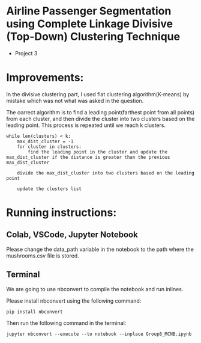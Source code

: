 # Airline Passenger Segmentation using Complete Linkage Divisive (Top-Down) Clustering Technique
* Project 3

# Improvements:
In the divisive clustering part, I used flat clustering algorithm(K-means) by mistake which was not what was asked in the question.

The correct algorithm is to find a leading point(farthest point from all points) from each cluster, and then divide the cluster into two clusters based on the leading point. This process is repeated until we reach k clusters.

```
while len(clusters) < k:
    max_dist_cluster = -1
    for cluster in clusters:
        find the leading point in the cluster and update the max_dist_cluster if the distance is greater than the previous max_dist_cluster

    divide the max_dist_cluster into two clusters based on the leading point

    update the clusters list
```

# Running instructions:

## Colab, VSCode, Jupyter Notebook

Please change the data_path variable in the notebook to the path where the mushrooms.csv file is stored.

## Terminal

We are going to use nbconvert to compile the notebook and run inlines. 

Please install nbconvert using the following command:

```
pip install nbconvert
```

Then run the following command in the terminal:

```
jupyter nbconvert --execute --to notebook --inplace Group8_MCNB.ipynb
```
